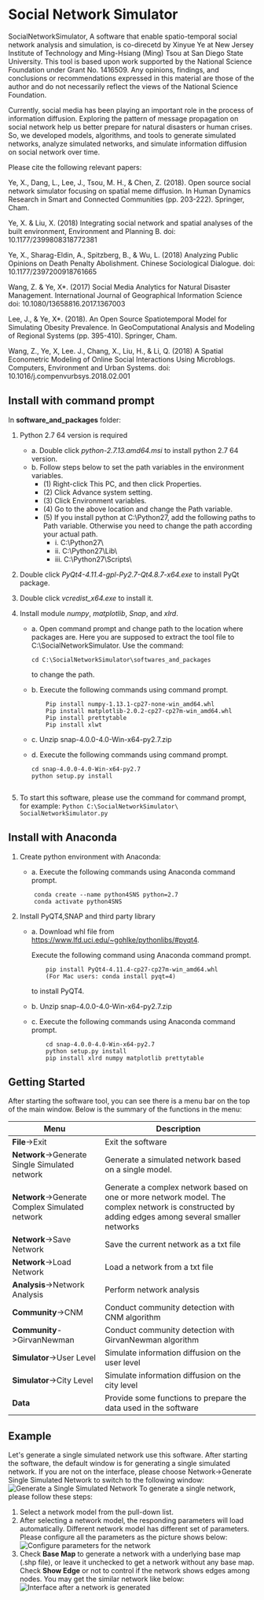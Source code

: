 
# Social Network Simulator
SocialNetworkSimulator, A software that enable spatio-temporal social network analysis and simulation, is co-direcetd by Xinyue Ye at New Jersey Institute of Technology and Ming-Hsiang (Ming) Tsou at San Diego State University. This tool is based upon work supported by the National Science Foundation under Grant No. 1416509. Any opinions, findings, and conclusions or recommendations expressed in this material are those of the author and do not necessarily reflect the views of the National Science Foundation.

Currently, social media has been playing an important role in the process of information diffusion. Exploring the pattern of message propagation on social network help us better prepare for natural disasters or human crises. So, we developed models, algorithms, and tools to generate simulated networks, analyze simulated networks, and simulate information diffusion on social network over time.

Please cite the following relevant papers:

Ye, X., Dang, L., Lee, J., Tsou, M. H., & Chen, Z. (2018). Open source social network simulator focusing on spatial meme diffusion. In Human Dynamics Research in Smart and Connected Communities (pp. 203-222). Springer, Cham.

Ye, X. & Liu, X. (2018) Integrating social network and spatial analyses of the built environment, Environment and Planning B. doi: 10.1177/2399808318772381

Ye, X., Sharag-Eldin, A., Spitzberg, B., & Wu, L. (2018) Analyzing Public Opinions on Death Penalty Abolishment. Chinese Sociological Dialogue. doi: 10.1177/2397200918761665

Wang, Z. & Ye, X*. (2017) Social Media Analytics for Natural Disaster Management. International Journal of Geographical Information Science doi: 10.1080/13658816.2017.1367003

Lee, J., & Ye, X*. (2018). An Open Source Spatiotemporal Model for Simulating Obesity Prevalence. In GeoComputational Analysis and Modeling of Regional Systems (pp. 395-410). Springer, Cham.

Wang, Z., Ye, X, Lee. J., Chang, X., Liu, H., & Li, Q. (2018) A Spatial Econometric Modeling of Online Social Interactions Using Microblogs. Computers, Environment and Urban Systems. doi: 10.1016/j.compenvurbsys.2018.02.001


## Install with command prompt
In **software_and_packages** folder: 
1) Python 2.7 64 version is required

     * a. Double click *python-2.7.13.amd64.msi* to install python 2.7 64 version.
     * b. Follow steps below to set the path variables in the environment variables.
          - (1) Right-click This PC, and then click Properties.
          - (2) Click Advance system setting.
          - (3) Click Environment variables.     
          - (4) Go to the above location and change the Path variable.
          - (5) If you install python at C:\Python27, add the following paths to Path variable. Otherwise you need to change the path according your actual path.
               * i. C:\Python27\
               * ii. C:\Python27\Lib\
               * iii. C:\Python27\Scripts\
     
2) Double click *PyQt4-4.11.4-gpl-Py2.7-Qt4.8.7-x64.exe* to install PyQt package.
3) Double click *vcredist_x64.exe* to install it.
4) Install module *numpy*, *matplotlib*, *Snap*, and *xlrd*.
     - a. Open command prompt and change path to the location where packages are. Here you are supposed to extract the tool file to C:\SocialNetworkSimulator. Use the command:
	     ```	
	    cd C:\SocialNetworkSimulator\softwares_and_packages
	    ```
	     to change the path.
	     
     - b. Execute the following commands using command prompt.
          ```
	          Pip install numpy-1.13.1-cp27-none-win_amd64.whl
	          Pip install matplotlib-2.0.2-cp27-cp27m-win_amd64.whl
	          Pip install prettytable               		
	          Pip install xlwt               		
          ```
	  - c. Unzip snap-4.0.0-4.0-Win-x64-py2.7.zip
	  - d. Execute the following commands using command prompt.
          ```
        cd snap-4.0.0-4.0-Win-x64-py2.7
		  python setup.py install
	                     		
		  
          ```
5) To start this software, please use the command for command prompt, for example:    			```Python C:\SocialNetworkSimulator\ SocialNetworkSimulator.py```

## Install with Anaconda
1) Create python environment with Anaconda:
	* a. Execute the following commands using Anaconda command prompt.
	
	```
		conda create --name python4SNS python=2.7
		conda activate python4SNS
	```
	
2) Install PyQT4,SNAP and third party library
	* a. Download whl file from https://www.lfd.uci.edu/~gohlke/pythonlibs/#pyqt4.
		
		
		Execute the following command using Anaconda command prompt.
		
		```
			pip install PyQt4-4.11.4-cp27-cp27m-win_amd64.whl
			(For Mac users: conda install pyqt=4)
		```
		to install PyQT4.
		
	* b. Unzip snap-4.0.0-4.0-Win-x64-py2.7.zip
	
	* c. Execute the following commands using Anaconda command prompt.
			

		```
			cd snap-4.0.0-4.0-Win-x64-py2.7
			python setup.py install
			pip install xlrd numpy matplotlib prettytable
		```

        		
			 
## Getting Started

After starting the software tool, you can see there is a menu bar on the top of the main window. Below is the summary of the functions in the menu:


| Menu | Description |
|---|---|
| **File**->Exit|Exit the software|
| **Network**->Generate Single Simulated network | Generate a simulated network based on a single model.|
| **Network**->Generate Complex Simulated network | Generate a complex network based on one or more network model. The complex network is constructed by adding edges among several smaller networks|
| **Network**->Save Network | Save the current network as a txt file|
| **Network**->Load Network | Load a network from a txt file|
| **Analysis**->Network Analysis | Perform network analysis|
| **Community**->CNM | Conduct community detection with CNM algorithm|
| **Community**->GirvanNewman |Conduct community detection with GirvanNewman algorithm  |
| **Simulator**->User Level |Simulate information diffusion on the user level |
| **Simulator**->City Level |Simulate information diffusion on the city level |
| **Data** |Provide some functions to prepare the data used in the software|

## Example

Let's generate a single simulated network use this software.
After starting the software, the default window is for generating a single simulated network. If you are not on the interface, please choose Network->Generate Single Simulated Network to switch to the following window:
![ Generate a Single Simulated Network](/images/example1.jpg)
To generate a single network, please follow these steps:
 1. Select a network model from the pull-down list.
 2. After selecting a network model, the responding parameters will load automatically. Different network model has different set of parameters. Please configure all the parameters as the picture shows below:
 ![ Configure parameters for the network](/images/example2.jpg)
 3. Check **Base Map** to generate a network with a underlying base map (.shp file), or leave it unchecked to get a network without any base map. Check **Show Edge** or not to control if the network shows edges among nodes.
 You may get the similar network like below:
 ![ Interface after a network is generated](/images/example3.jpg)
